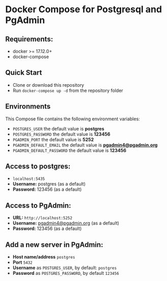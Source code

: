 # Docker Compose for Postgresql and PgAdmin


## Requirements:
* docker >= 17.12.0+
* docker-compose

## Quick Start
* Clone or download this repository
* Run `docker-compose up -d` from the repository folder


## Environments
This Compose file contains the following environment variables:

* `POSTGRES_USER` the default value is **postgres**
* `POSTGRES_PASSWORD` the default value is **123456**
* `PGADMIN_PORT` the default value is **5252**
* `PGADMIN_DEFAULT_EMAIL` the default value is **pgadmin4@pgadmin.org**
* `PGADMIN_DEFAULT_PASSWORD` the default value is **123456**

## Access to postgres: 
* `localhost:5435`
* **Username:** postgres (as a default)
* **Password:** 123456 (as a default)

## Access to PgAdmin: 
* **URL:** `http://localhost:5252`
* **Username:** pgadmin4@pgadmin.org (as a default)
* **Password:** 123456 (as a default)

## Add a new server in PgAdmin:
* **Host name/address** `postgres`
* **Port** `5432`
* **Username** as `POSTGRES_USER`, by default: `postgres`
* **Password** as `POSTGRES_PASSWORD`, by default `123456`